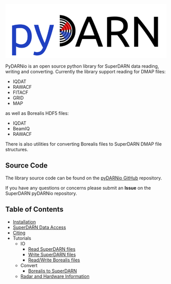 ![pydarn](imgs/pydarn_logo.png)

PyDARNio is an open source python library for SuperDARN data reading, writing and converting.
Currently the library support reading for DMAP files:
- IQDAT
- RAWACF
- FITACF
- GRID
- MAP

as well as Borealis HDF5 files:
- IQDAT
- BeamIQ
- RAWACF

There is also utilities for converting Borealis files to SuperDARN DMAP file structures. 

## Source Code 

The library source code can be found on the [pyDARNio GitHub](https://github.com/SuperDARN/pyDARNio) repository. 

If you have any questions or concerns please submit an **Issue** on the SuperDARN pyDARNio repository. 

## Table of Contents 
  - [Installation](user/install.md)
  - [SuperDARN Data Access](user/superdarn_data.md)
  - [Citing](user/citing.md)
  - Tutorials 
    - IO 
        - [Read SuperDARN files](user/SDarnRead.md)
        - [Write SuperDARN files](user/SDarnWrite.md)
        - [Read/Write Borealis files](user/BorealisIO.md)
    - Convert
      - [Borealis to SuperDARN](user/Borealis2SuperDARN.md)
    - [Radar and Hardware Information](user/hardware.md)
